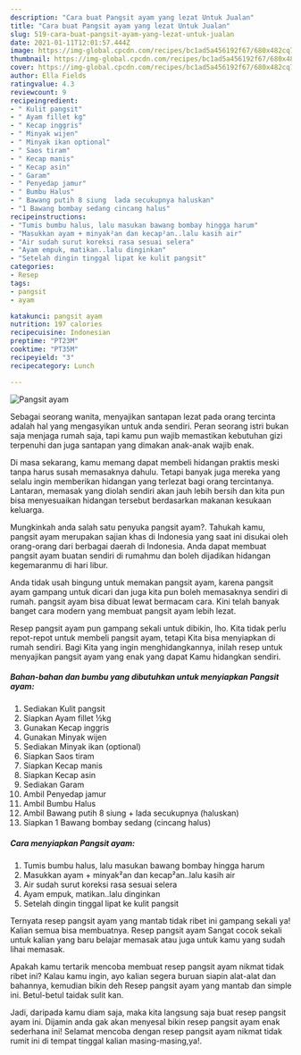 ```yaml
---
description: "Cara buat Pangsit ayam yang lezat Untuk Jualan"
title: "Cara buat Pangsit ayam yang lezat Untuk Jualan"
slug: 519-cara-buat-pangsit-ayam-yang-lezat-untuk-jualan
date: 2021-01-11T12:01:57.444Z
image: https://img-global.cpcdn.com/recipes/bc1ad5a456192f67/680x482cq70/pangsit-ayam-foto-resep-utama.jpg
thumbnail: https://img-global.cpcdn.com/recipes/bc1ad5a456192f67/680x482cq70/pangsit-ayam-foto-resep-utama.jpg
cover: https://img-global.cpcdn.com/recipes/bc1ad5a456192f67/680x482cq70/pangsit-ayam-foto-resep-utama.jpg
author: Ella Fields
ratingvalue: 4.3
reviewcount: 9
recipeingredient:
- " Kulit pangsit"
- " Ayam fillet kg"
- " Kecap inggris"
- " Minyak wijen"
- " Minyak ikan optional"
- " Saos tiram"
- " Kecap manis"
- " Kecap asin"
- " Garam"
- " Penyedap jamur"
- " Bumbu Halus"
- " Bawang putih 8 siung  lada secukupnya haluskan"
- "1 Bawang bombay sedang cincang halus"
recipeinstructions:
- "Tumis bumbu halus, lalu masukan bawang bombay hingga harum"
- "Masukkan ayam + minyak²an dan kecap²an..lalu kasih air"
- "Air sudah surut koreksi rasa sesuai selera"
- "Ayam empuk, matikan..lalu dinginkan"
- "Setelah dingin tinggal lipat ke kulit pangsit"
categories:
- Resep
tags:
- pangsit
- ayam

katakunci: pangsit ayam 
nutrition: 197 calories
recipecuisine: Indonesian
preptime: "PT23M"
cooktime: "PT35M"
recipeyield: "3"
recipecategory: Lunch

---
```



![Pangsit ayam](https://img-global.cpcdn.com/recipes/bc1ad5a456192f67/680x482cq70/pangsit-ayam-foto-resep-utama.jpg)

Sebagai seorang wanita, menyajikan santapan lezat pada orang tercinta adalah hal yang mengasyikan untuk anda sendiri. Peran seorang istri bukan saja menjaga rumah saja, tapi kamu pun wajib memastikan kebutuhan gizi terpenuhi dan juga santapan yang dimakan anak-anak wajib enak.

Di masa  sekarang, kamu memang dapat membeli hidangan praktis meski tanpa harus susah memasaknya dahulu. Tetapi banyak juga mereka yang selalu ingin memberikan hidangan yang terlezat bagi orang tercintanya. Lantaran, memasak yang diolah sendiri akan jauh lebih bersih dan kita pun bisa menyesuaikan hidangan tersebut berdasarkan makanan kesukaan keluarga. 



Mungkinkah anda salah satu penyuka pangsit ayam?. Tahukah kamu, pangsit ayam merupakan sajian khas di Indonesia yang saat ini disukai oleh orang-orang dari berbagai daerah di Indonesia. Anda dapat membuat pangsit ayam buatan sendiri di rumahmu dan boleh dijadikan hidangan kegemaranmu di hari libur.

Anda tidak usah bingung untuk memakan pangsit ayam, karena pangsit ayam gampang untuk dicari dan juga kita pun boleh memasaknya sendiri di rumah. pangsit ayam bisa dibuat lewat bermacam cara. Kini telah banyak banget cara modern yang membuat pangsit ayam lebih lezat.

Resep pangsit ayam pun gampang sekali untuk dibikin, lho. Kita tidak perlu repot-repot untuk membeli pangsit ayam, tetapi Kita bisa menyiapkan di rumah sendiri. Bagi Kita yang ingin menghidangkannya, inilah resep untuk menyajikan pangsit ayam yang enak yang dapat Kamu hidangkan sendiri.

<!--inarticleads1-->

##### Bahan-bahan dan bumbu yang dibutuhkan untuk menyiapkan Pangsit ayam:

1. Sediakan  Kulit pangsit
1. Siapkan  Ayam fillet ½kg
1. Gunakan  Kecap inggris
1. Gunakan  Minyak wijen
1. Sediakan  Minyak ikan (optional)
1. Siapkan  Saos tiram
1. Siapkan  Kecap manis
1. Siapkan  Kecap asin
1. Sediakan  Garam
1. Ambil  Penyedap jamur
1. Ambil  Bumbu Halus
1. Ambil  Bawang putih 8 siung + lada secukupnya (haluskan)
1. Siapkan 1 Bawang bombay sedang (cincang halus)




<!--inarticleads2-->

##### Cara menyiapkan Pangsit ayam:

1. Tumis bumbu halus, lalu masukan bawang bombay hingga harum
1. Masukkan ayam + minyak²an dan kecap²an..lalu kasih air
1. Air sudah surut koreksi rasa sesuai selera
1. Ayam empuk, matikan..lalu dinginkan
1. Setelah dingin tinggal lipat ke kulit pangsit




Ternyata resep pangsit ayam yang mantab tidak ribet ini gampang sekali ya! Kalian semua bisa membuatnya. Resep pangsit ayam Sangat cocok sekali untuk kalian yang baru belajar memasak atau juga untuk kamu yang sudah lihai memasak.

Apakah kamu tertarik mencoba membuat resep pangsit ayam nikmat tidak ribet ini? Kalau kamu ingin, ayo kalian segera buruan siapin alat-alat dan bahannya, kemudian bikin deh Resep pangsit ayam yang mantab dan simple ini. Betul-betul taidak sulit kan. 

Jadi, daripada kamu diam saja, maka kita langsung saja buat resep pangsit ayam ini. Dijamin anda gak akan menyesal bikin resep pangsit ayam enak sederhana ini! Selamat mencoba dengan resep pangsit ayam nikmat tidak rumit ini di tempat tinggal kalian masing-masing,ya!.

